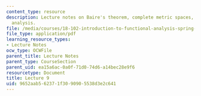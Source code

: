 ```yaml
---
content_type: resource
description: Lecture notes on Baire's theorem, complete metric spaces, and functional
  analysis.
file: /media/courses/18-102-introduction-to-functional-analysis-spring-2009/9652aab562371f3090905538d3e2c641_MIT18_102s09_lec09.pdf
file_type: application/pdf
learning_resource_types:
- Lecture Notes
ocw_type: OCWFile
parent_title: Lecture Notes
parent_type: CourseSection
parent_uid: ea15a6ac-0a0f-71d0-74d6-a14bec28e9f6
resourcetype: Document
title: Lecture 9
uid: 9652aab5-6237-1f30-9090-5538d3e2c641
---
```

